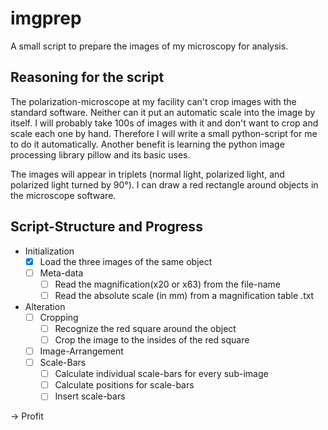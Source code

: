 # imgprep

A small script to prepare the images of my microscopy for analysis.

## Reasoning for the script

The polarization-microscope at my facility can't crop images with the standard software. Neither can it put an automatic scale into the image by itself. I will probably take 100s of images with it and don't want to crop and scale each one by hand.
Therefore I will write a small python-script for me to do it automatically. Another benefit is learning the python image processing library pillow and its basic uses.

The images will appear in triplets (normal light, polarized light, and polarized light turned by 90°). I can draw a red rectangle around objects in the microscope software.

## Script-Structure and Progress

- Initialization
  - [x] Load the three images of the same object
  - [ ] Meta-data
    - [ ] Read the magnification(x20 or x63) from the file-name
    - [ ] Read the absolute scale (in mm) from a magnification table .txt
- Alteration
  - [ ] Cropping
    - [ ] Recognize the red square around the object
    - [ ] Crop the image to the insides of the red square
  - [ ] Image-Arrangement
  - [ ] Scale-Bars
    - [ ] Calculate individual scale-bars for every sub-image
    - [ ] Calculate positions for scale-bars
    - [ ] Insert scale-bars

-> Profit
